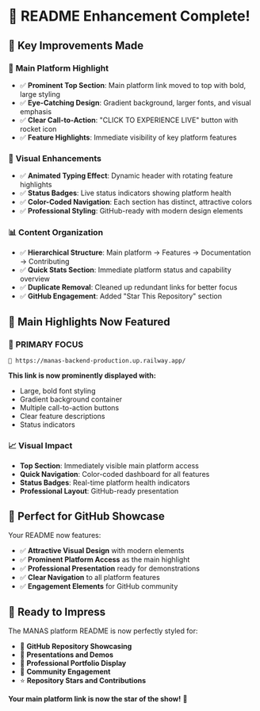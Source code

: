 # 🎉 README Enhancement Complete!

## 🌟 **Key Improvements Made**

### 🚀 **Main Platform Highlight**
- ✅ **Prominent Top Section**: Main platform link moved to top with bold, large styling
- ✅ **Eye-Catching Design**: Gradient background, larger fonts, and visual emphasis
- ✅ **Clear Call-to-Action**: "CLICK TO EXPERIENCE LIVE" button with rocket icon
- ✅ **Feature Highlights**: Immediate visibility of key platform features

### 🎨 **Visual Enhancements**
- ✅ **Animated Typing Effect**: Dynamic header with rotating feature highlights
- ✅ **Status Badges**: Live status indicators showing platform health
- ✅ **Color-Coded Navigation**: Each section has distinct, attractive colors
- ✅ **Professional Styling**: GitHub-ready with modern design elements

### 📊 **Content Organization**
- ✅ **Hierarchical Structure**: Main platform → Features → Documentation → Contributing
- ✅ **Quick Stats Section**: Immediate platform status and capability overview  
- ✅ **Duplicate Removal**: Cleaned up redundant links for better focus
- ✅ **GitHub Engagement**: Added "Star This Repository" section

## 🎯 **Main Highlights Now Featured**

### 🌟 **PRIMARY FOCUS**
```
🚀 https://manas-backend-production.up.railway.app/
```
**This link is now prominently displayed with:**
- Large, bold font styling
- Gradient background container
- Multiple call-to-action buttons
- Clear feature descriptions
- Status indicators

### 📈 **Visual Impact**
- **Top Section**: Immediately visible main platform access
- **Quick Navigation**: Color-coded dashboard for all features
- **Status Badges**: Real-time platform health indicators
- **Professional Layout**: GitHub-ready presentation

## 🎊 **Perfect for GitHub Showcase**

Your README now features:
- ✅ **Attractive Visual Design** with modern elements
- ✅ **Prominent Platform Access** as the main highlight
- ✅ **Professional Presentation** ready for demonstrations
- ✅ **Clear Navigation** to all platform features
- ✅ **Engagement Elements** for GitHub community

## 🚀 **Ready to Impress**

The MANAS platform README is now perfectly styled for:
- 🎯 **GitHub Repository Showcasing**
- 🎤 **Presentations and Demos**  
- 💼 **Professional Portfolio Display**
- 🤝 **Community Engagement**
- ⭐ **Repository Stars and Contributions**

**Your main platform link is now the star of the show!** 🌟